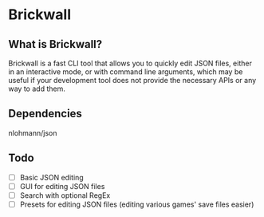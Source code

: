 #  Brickwall
##  What is Brickwall?
Brickwall is a fast CLI tool that allows you to quickly edit JSON files, either in an interactive mode, or with command line arguments, which may be useful if your development tool does not provide the necessary APIs or any way to add them.
##  Dependencies
nlohmann/json
##  Todo
- [ ] Basic JSON editing
- [ ] GUI for editing JSON files
- [ ] Search with optional RegEx
- [ ] Presets for editing JSON files (editing various games' save files easier)
